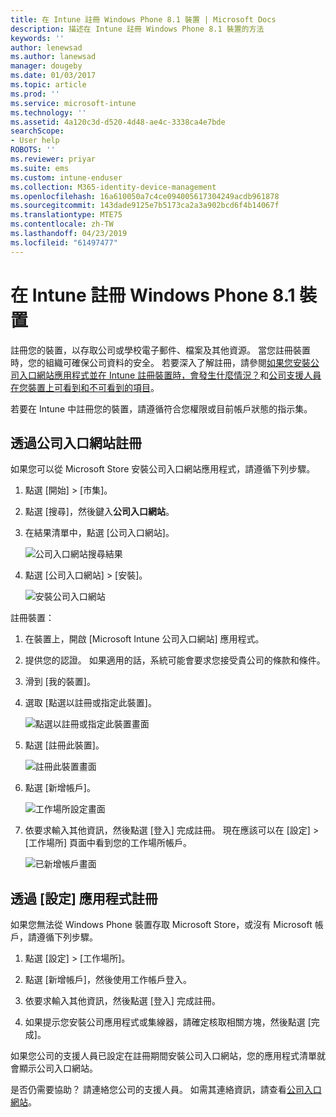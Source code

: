 ```yaml
---
title: 在 Intune 註冊 Windows Phone 8.1 裝置 | Microsoft Docs
description: 描述在 Intune 註冊 Windows Phone 8.1 裝置的方法
keywords: ''
author: lenewsad
ms.author: lanewsad
manager: dougeby
ms.date: 01/03/2017
ms.topic: article
ms.prod: ''
ms.service: microsoft-intune
ms.technology: ''
ms.assetid: 4a120c3d-d520-4d48-ae4c-3338ca4e7bde
searchScope:
- User help
ROBOTS: ''
ms.reviewer: priyar
ms.suite: ems
ms.custom: intune-enduser
ms.collection: M365-identity-device-management
ms.openlocfilehash: 16a610050a7c4ce094005617304249acdb961878
ms.sourcegitcommit: 143dade9125e7b5173ca2a3a902bcd6f4b14067f
ms.translationtype: MTE75
ms.contentlocale: zh-TW
ms.lasthandoff: 04/23/2019
ms.locfileid: "61497477"
---
```

# <a name="enroll-your-windows-phone-81-device-in-intune"></a>在 Intune 註冊 Windows Phone 8.1 裝置  

註冊您的裝置，以存取公司或學校電子郵件、檔案及其他資源。 當您註冊裝置時，您的組織可確保公司資料的安全。 若要深入了解註冊，請參閱[如果您安裝公司入口網站應用程式並在 Intune 註冊裝置時，會發生什麼情況？](what-happens-if-you-install-the-company-portal-app-and-enroll-your-device-in-intune-windows.md)和[公司支援人員在您裝置上可看到和不可看到的項目](what-info-can-your-company-see-when-you-enroll-your-device-in-intune.md)。  

若要在 Intune 中註冊您的裝置，請遵循符合您權限或目前帳戶狀態的指示集。

## <a name="enroll-through-company-portal"></a>透過公司入口網站註冊  
如果您可以從 Microsoft Store 安裝公司入口網站應用程式，請遵循下列步驟。 

1.  點選 [開始] > [市集]。  

2.  點選 [搜尋]，然後鍵入**公司入口網站**。  

3.  在結果清單中，點選 [公司入口網站]。  


    ![公司入口網站搜尋結果](./media/WP81-1-CP-search-store-v2.png)  

4.  點選 [公司入口網站] &gt; [安裝]。  


    ![安裝公司入口網站](./media/WP81-2-CP-install-v2.png)  

註冊裝置：  

1.  在裝置上，開啟 [Microsoft Intune 公司入口網站] 應用程式。  


2.  提供您的認證。 如果適用的話，系統可能會要求您接受貴公司的條款和條件。  

3.  滑到 [我的裝置]。  

4.  選取 [點選以註冊或指定此裝置]。  


    ![點選以註冊或指定此裝置畫面](./media/WP81-enroll-1-swipe-my-devices.png)  

5.  點選 [註冊此裝置]。  


    ![註冊此裝置畫面](./media/WP81-enroll-2-enroll-this-device.png)  

6.  點選 [新增帳戶]。  


    ![工作場所設定畫面](./media/WP81-enroll-3-workplace-add-acct.png)  

7.  依要求輸入其他資訊，然後點選 [登入] 完成註冊。 現在應該可以在 [設定] &gt; [工作場所] 頁面中看到您的工作場所帳戶。  


    ![已新增帳戶畫面](./media/WP81-enroll-4-account-added.png)  

## <a name="enroll-through-settings-app"></a>透過 [設定] 應用程式註冊  
如果您無法從 Windows Phone 裝置存取 Microsoft Store，或沒有 Microsoft 帳戶，請遵循下列步驟。

1.  點選 [設定] &gt; [工作場所]。  

2.  點選 [新增帳戶]，然後使用工作帳戶登入。  

3.  依要求輸入其他資訊，然後點選 [登入] 完成註冊。  

4.  如果提示您安裝公司應用程式或集線器，請確定核取相關方塊，然後點選 [完成]。  

如果您公司的支援人員已設定在註冊期間安裝公司入口網站，您的應用程式清單就會顯示公司入口網站。  

是否仍需要協助？ 請連絡您公司的支援人員。 如需其連絡資訊，請查看[公司入口網站](https://go.microsoft.com/fwlink/?linkid=2010980)。
